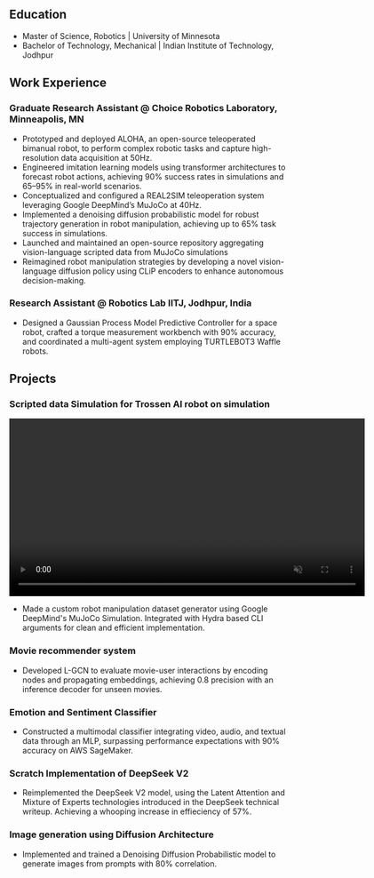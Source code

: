 
## Education
- Master of Science, Robotics  |  University of Minnesota
- Bachelor of Technology, Mechanical  |  Indian Institute of Technology, Jodhpur

  
## Work Experience 
### Graduate Research Assistant @ Choice Robotics Laboratory, Minneapolis, MN
- Prototyped and deployed ALOHA, an open-source teleoperated bimanual robot, to perform complex robotic tasks and capture
high-resolution data acquisition at 50Hz.
- Engineered imitation learning models using transformer architectures to forecast robot actions, achieving 90% success rates in
simulations and 65–95% in real-world scenarios.
- Conceptualized and configured a REAL2SIM teleoperation system leveraging Google DeepMind’s MuJoCo at 40Hz.
- Implemented a denoising diffusion probabilistic model for robust trajectory generation in robot manipulation, achieving up to 65%
task success in simulations.
- Launched and maintained an open-source repository aggregating vision-language scripted data from MuJoCo simulations
- Reimagined robot manipulation strategies by developing a novel vision-language diffusion policy using CLiP encoders to enhance
autonomous decision-making.

### Research Assistant @ Robotics Lab IITJ, Jodhpur, India
 - Designed a Gaussian Process Model Predictive Controller for a space robot, crafted a torque measurement workbench with 90%
accuracy, and coordinated a multi-agent system employing TURTLEBOT3 Waffle robots.

## Projects

### Scripted data Simulation for Trossen AI robot on simulation
<video src="https://github.com/user-attachments/assets/4320be92-cc03-49bc-9830-031463268de0"
       controls loop muted playsinline width="640"></video>
- Made a custom robot manipulation dataset generator using Google DeepMind's MuJoCo Simulation. Integrated with Hydra based CLI arguments for clean and efficient implementation. 

### Movie recommender system 
- Developed L-GCN to evaluate movie-user interactions by encoding nodes and propagating embeddings, achieving 0.8 precision with an inference decoder for unseen movies.

### Emotion and Sentiment Classifier 
- Constructed a multimodal classifier integrating video, audio, and textual data through an MLP, surpassing performance expectations
with 90% accuracy on AWS SageMaker.
### Scratch Implementation of DeepSeek V2
- Reimplemented the DeepSeek V2 model, using the Latent Attention and Mixture of Experts technologies introduced in the DeepSeek technical writeup. Achieving a whooping increase in effieciency of 57%.
### Image generation using Diffusion Architecture
- Implemented and trained a Denoising Diffusion Probabilistic model to generate images from prompts with 80% correlation.






